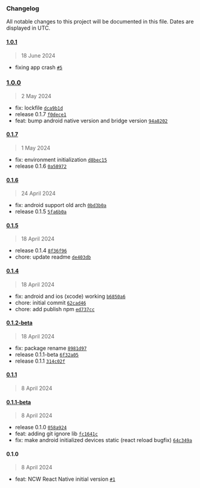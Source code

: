 ### Changelog

All notable changes to this project will be documented in this file. Dates are displayed in UTC.

#### [1.0.1](https://github.com/fireblocks/react-native-ncw-sdk/compare/1.0.0...1.0.1)

> 18 June 2024

- fixing app crash [`#5`](https://github.com/fireblocks/react-native-ncw-sdk/pull/5)

### [1.0.0](https://github.com/fireblocks/react-native-ncw-sdk/compare/0.1.7...1.0.0)

> 2 May 2024

- fix: lockfile [`dca9b1d`](https://github.com/fireblocks/react-native-ncw-sdk/commit/dca9b1d4806d4bbc5b3f5266711da8bc93408058)
- release 0.1.7 [`f0dece1`](https://github.com/fireblocks/react-native-ncw-sdk/commit/f0dece19ae245d8938a43e1203f55974d0b7a4ea)
- feat: bump android native version and bridge version [`94a8202`](https://github.com/fireblocks/react-native-ncw-sdk/commit/94a8202ba9ca7d05b0acc92cda6ac07fde25db4f)

#### [0.1.7](https://github.com/fireblocks/react-native-ncw-sdk/compare/0.1.6...0.1.7)

> 1 May 2024

- fix: environment initialization [`d8bec15`](https://github.com/fireblocks/react-native-ncw-sdk/commit/d8bec15967d64113fba16685a25c9defeaa41f04)
- release 0.1.6 [`0a58972`](https://github.com/fireblocks/react-native-ncw-sdk/commit/0a58972b609389d2cdee9f3c0156841f0bb71072)

#### [0.1.6](https://github.com/fireblocks/react-native-ncw-sdk/compare/0.1.5...0.1.6)

> 24 April 2024

- fix: android support old arch [`0bd3b0a`](https://github.com/fireblocks/react-native-ncw-sdk/commit/0bd3b0a2f4a1880c88dbd009250f7d067e3ac68a)
- release 0.1.5 [`5fa6b0a`](https://github.com/fireblocks/react-native-ncw-sdk/commit/5fa6b0a6a7eca245dde7b3d53ad25c1d6fd77d06)

#### [0.1.5](https://github.com/fireblocks/react-native-ncw-sdk/compare/0.1.4...0.1.5)

> 18 April 2024

- release 0.1.4 [`8f36f96`](https://github.com/fireblocks/react-native-ncw-sdk/commit/8f36f96502f545b572ca3d4c31aed6d9ca53480b)
- chore: update readme [`de403db`](https://github.com/fireblocks/react-native-ncw-sdk/commit/de403dbf95d70be1546b7c31f97fd0bad30e3515)

#### [0.1.4](https://github.com/fireblocks/react-native-ncw-sdk/compare/0.1.2-beta...0.1.4)

> 18 April 2024

- fix: android and ios (xcode) working [`b6850a6`](https://github.com/fireblocks/react-native-ncw-sdk/commit/b6850a6c1752e886937cd9714123e576197eca8f)
- chore: initial commit [`62cad46`](https://github.com/fireblocks/react-native-ncw-sdk/commit/62cad461661cf2d0d877072ca09808fc8faa5cbb)
- chore: add publish npm [`ed737cc`](https://github.com/fireblocks/react-native-ncw-sdk/commit/ed737cc204ca8a1c05d2db15b22e8e4f34f4b05d)

#### [0.1.2-beta](https://github.com/fireblocks/react-native-ncw-sdk/compare/0.1.1...0.1.2-beta)

> 18 April 2024

- fix: package rename [`8981d97`](https://github.com/fireblocks/react-native-ncw-sdk/commit/8981d9792388747d6786393ff85bdd33fc26227e)
- release 0.1.1-beta [`6f32a05`](https://github.com/fireblocks/react-native-ncw-sdk/commit/6f32a058d242483b7ab7ebb29d5bc4a30c94e2f3)
- release 0.1.1 [`314c02f`](https://github.com/fireblocks/react-native-ncw-sdk/commit/314c02fbb445620e9ac34d611c16da984d9098d7)

#### [0.1.1](https://github.com/fireblocks/react-native-ncw-sdk/compare/0.1.1-beta...0.1.1)

> 8 April 2024

#### [0.1.1-beta](https://github.com/fireblocks/react-native-ncw-sdk/compare/0.1.0...0.1.1-beta)

> 8 April 2024

- release 0.1.0 [`058a924`](https://github.com/fireblocks/react-native-ncw-sdk/commit/058a92454ef6019771fe0c9abc1738920ce2eb7b)
- feat: adding git ignore lib [`fc1641c`](https://github.com/fireblocks/react-native-ncw-sdk/commit/fc1641c725d57f826ee98399b0d62e64ac7cc4a3)
- fix: make android initialized devices static (react reload bugfix) [`64c349a`](https://github.com/fireblocks/react-native-ncw-sdk/commit/64c349aa77263bcb86a61305ab0d3c8a8dba0bdc)

#### 0.1.0

> 8 April 2024

- feat: NCW React Native initial version [`#1`](https://github.com/fireblocks/react-native-ncw-sdk/pull/1)
